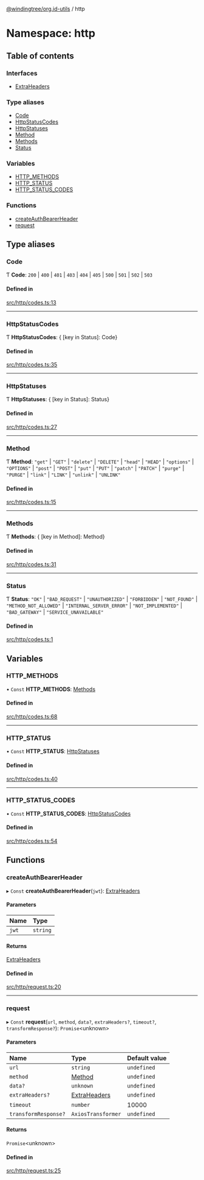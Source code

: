 [@windingtree/org.id-utils](../README.md) / http

# Namespace: http

## Table of contents

### Interfaces

- [ExtraHeaders](../interfaces/http.extraheaders.md)

### Type aliases

- [Code](http.md#code)
- [HttpStatusCodes](http.md#httpstatuscodes)
- [HttpStatuses](http.md#httpstatuses)
- [Method](http.md#method)
- [Methods](http.md#methods)
- [Status](http.md#status)

### Variables

- [HTTP\_METHODS](http.md#http_methods)
- [HTTP\_STATUS](http.md#http_status)
- [HTTP\_STATUS\_CODES](http.md#http_status_codes)

### Functions

- [createAuthBearerHeader](http.md#createauthbearerheader)
- [request](http.md#request)

## Type aliases

### Code

Ƭ **Code**: ``200`` \| ``400`` \| ``401`` \| ``403`` \| ``404`` \| ``405`` \| ``500`` \| ``501`` \| ``502`` \| ``503``

#### Defined in

[src/http/codes.ts:13](https://github.com/windingtree/org.id-sdk/blob/e476ec1/packages/utils/src/http/codes.ts#L13)

___

### HttpStatusCodes

Ƭ **HttpStatusCodes**: { [key in Status]: Code}

#### Defined in

[src/http/codes.ts:35](https://github.com/windingtree/org.id-sdk/blob/e476ec1/packages/utils/src/http/codes.ts#L35)

___

### HttpStatuses

Ƭ **HttpStatuses**: { [key in Status]: Status}

#### Defined in

[src/http/codes.ts:27](https://github.com/windingtree/org.id-sdk/blob/e476ec1/packages/utils/src/http/codes.ts#L27)

___

### Method

Ƭ **Method**: ``"get"`` \| ``"GET"`` \| ``"delete"`` \| ``"DELETE"`` \| ``"head"`` \| ``"HEAD"`` \| ``"options"`` \| ``"OPTIONS"`` \| ``"post"`` \| ``"POST"`` \| ``"put"`` \| ``"PUT"`` \| ``"patch"`` \| ``"PATCH"`` \| ``"purge"`` \| ``"PURGE"`` \| ``"link"`` \| ``"LINK"`` \| ``"unlink"`` \| ``"UNLINK"``

#### Defined in

[src/http/codes.ts:15](https://github.com/windingtree/org.id-sdk/blob/e476ec1/packages/utils/src/http/codes.ts#L15)

___

### Methods

Ƭ **Methods**: { [key in Method]: Method}

#### Defined in

[src/http/codes.ts:31](https://github.com/windingtree/org.id-sdk/blob/e476ec1/packages/utils/src/http/codes.ts#L31)

___

### Status

Ƭ **Status**: ``"OK"`` \| ``"BAD_REQUEST"`` \| ``"UNAUTHORIZED"`` \| ``"FORBIDDEN"`` \| ``"NOT_FOUND"`` \| ``"METHOD_NOT_ALLOWED"`` \| ``"INTERNAL_SERVER_ERROR"`` \| ``"NOT_IMPLEMENTED"`` \| ``"BAD_GATEWAY"`` \| ``"SERVICE_UNAVAILABLE"``

#### Defined in

[src/http/codes.ts:1](https://github.com/windingtree/org.id-sdk/blob/e476ec1/packages/utils/src/http/codes.ts#L1)

## Variables

### HTTP\_METHODS

• `Const` **HTTP\_METHODS**: [Methods](http.md#methods)

#### Defined in

[src/http/codes.ts:68](https://github.com/windingtree/org.id-sdk/blob/e476ec1/packages/utils/src/http/codes.ts#L68)

___

### HTTP\_STATUS

• `Const` **HTTP\_STATUS**: [HttpStatuses](http.md#httpstatuses)

#### Defined in

[src/http/codes.ts:40](https://github.com/windingtree/org.id-sdk/blob/e476ec1/packages/utils/src/http/codes.ts#L40)

___

### HTTP\_STATUS\_CODES

• `Const` **HTTP\_STATUS\_CODES**: [HttpStatusCodes](http.md#httpstatuscodes)

#### Defined in

[src/http/codes.ts:54](https://github.com/windingtree/org.id-sdk/blob/e476ec1/packages/utils/src/http/codes.ts#L54)

## Functions

### createAuthBearerHeader

▸ `Const` **createAuthBearerHeader**(`jwt`): [ExtraHeaders](../interfaces/http.extraheaders.md)

#### Parameters

| Name | Type |
| :------ | :------ |
| `jwt` | `string` |

#### Returns

[ExtraHeaders](../interfaces/http.extraheaders.md)

#### Defined in

[src/http/request.ts:20](https://github.com/windingtree/org.id-sdk/blob/e476ec1/packages/utils/src/http/request.ts#L20)

___

### request

▸ `Const` **request**(`url`, `method`, `data?`, `extraHeaders?`, `timeout?`, `transformResponse?`): `Promise`<unknown\>

#### Parameters

| Name | Type | Default value |
| :------ | :------ | :------ |
| `url` | `string` | `undefined` |
| `method` | [Method](http.md#method) | `undefined` |
| `data?` | `unknown` | `undefined` |
| `extraHeaders?` | [ExtraHeaders](../interfaces/http.extraheaders.md) | `undefined` |
| `timeout` | `number` | 10000 |
| `transformResponse?` | `AxiosTransformer` | `undefined` |

#### Returns

`Promise`<unknown\>

#### Defined in

[src/http/request.ts:25](https://github.com/windingtree/org.id-sdk/blob/e476ec1/packages/utils/src/http/request.ts#L25)
